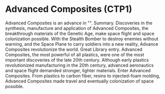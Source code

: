 # Advanced Composites (CTP1)

Advanced Composites is an advance in "".
Summary.
Discoveries in the synthesis, manufacture and application of Advanced Composites, the breakthrough materials of the Genetic Age, make space flight and space colonization possible. With the Stealth Bomber to destroy enemies without warning, and the Space Plane to carry soldiers into a new reality, Advance Composites revolutionize the world.
Great Library entry.
Advanced Composites, the most powerful of all plastics, were one of the most important discoveries of the late 20th century. Although early plastics revolutionized manufacturing in the 20th century, advanced aeronautics and space flight demanded stronger, lighter materials. Enter Advanced Composites. From plastics to carbon fiber, resins to injected-foam molding, Advanced Composites made travel and eventually colonization of space possible.
